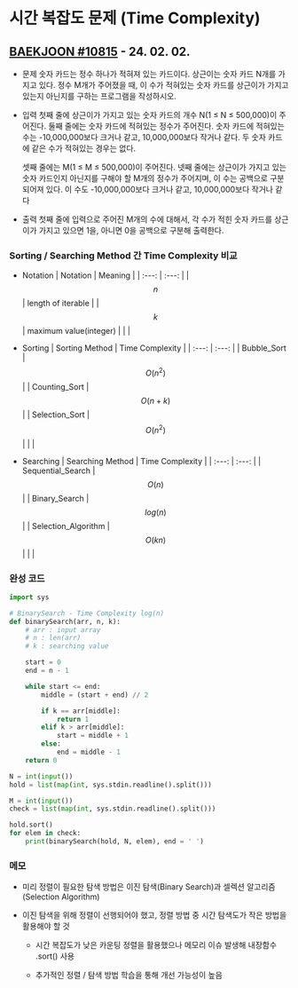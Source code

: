 # 시간 복잡도 문제 (Time Complexity)

## [BAEKJOON #10815](https://www.acmicpc.net/problem/10815) - 24. 02. 02.

* 문제
    숫자 카드는 정수 하나가 적혀져 있는 카드이다. 상근이는 숫자 카드 N개를 가지고 있다. 정수 M개가 주어졌을 때, 이 수가 적혀있는 숫자 카드를 상근이가 가지고 있는지 아닌지를 구하는 프로그램을 작성하시오.

* 입력
    첫째 줄에 상근이가 가지고 있는 숫자 카드의 개수 N(1 ≤ N ≤ 500,000)이 주어진다. 둘째 줄에는 숫자 카드에 적혀있는 정수가 주어진다. 숫자 카드에 적혀있는 수는 -10,000,000보다 크거나 같고, 10,000,000보다 작거나 같다. 두 숫자 카드에 같은 수가 적혀있는 경우는 없다.

    셋째 줄에는 M(1 ≤ M ≤ 500,000)이 주어진다. 넷째 줄에는 상근이가 가지고 있는 숫자 카드인지 아닌지를 구해야 할 M개의 정수가 주어지며, 이 수는 공백으로 구분되어져 있다. 이 수도 -10,000,000보다 크거나 같고, 10,000,000보다 작거나 같다

* 출력
    첫째 줄에 입력으로 주어진 M개의 수에 대해서, 각 수가 적힌 숫자 카드를 상근이가 가지고 있으면 1을, 아니면 0을 공백으로 구분해 출력한다.

### Sorting / Searching Method 간 Time Complexity 비교

  * Notation
      | Notation | Meaning |
      | :---: | :---: |
      | $$n$$ | length of iterable |
      | $$k$$ | maximum value(integer) |
      | |

  * Sorting
      | Sorting Method | Time Complexity |
      | :---: | :---: |
      | Bubble_Sort | $$O(n^2)$$ |
      | Counting_Sort | $$O(n+k)$$ |
      | Selection_Sort | $$O(n^2)$$ |
      | |

  * Searching
      | Searching Method | Time Complexity |
      | :---: | :---: |
      | Sequential_Search | $$O(n)$$ |
      | Binary_Search | $$log(n)$$ |
      | Selection_Algorithm | $$O(kn)$$ |
      | |

### 완성 코드
```python
import sys

# BinarySearch - Time Complexity log(n)
def binarySearch(arr, n, k):
    # arr : input array
    # n : len(arr)
    # k : searching value

    start = 0
    end = n - 1

    while start <= end:
        middle = (start + end) // 2

        if k == arr[middle]:
            return 1
        elif k > arr[middle]:
            start = middle + 1
        else:
            end = middle - 1
    return 0

N = int(input())
hold = list(map(int, sys.stdin.readline().split()))

M = int(input())
check = list(map(int, sys.stdin.readline().split()))

hold.sort()
for elem in check:
    print(binarySearch(hold, N, elem), end = ' ')
```

### 메모

* 미리 정렬이 필요한 탐색 방법은 이진 탐색(Binary Search)과 셀렉션 알고리즘(Selection Algorithm)

* 이진 탐색을 위해 정렬이 선행되어야 했고, 정렬 방법 중 시간 탐색도가 작은 방법을 활용해야 할 것

    * 시간 복잡도가 낮은 카운팅 정렬을 활용했으나 메모리 이슈 발생해 내장함수 .sort() 사용

    * 추가적인 정렬 / 탐색 방법 학습을 통해 개선 가능성이 높음